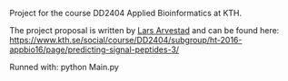 Project for the course DD2404 Applied Bioinformatics at KTH.

The project proposal is written by [Lars Arvestad](https://www.kth.se/profile/arve) and can be found here: https://www.kth.se/social/course/DD2404/subgroup/ht-2016-appbio16/page/predicting-signal-peptides-3/

Runned with: python Main.py <Organism>
